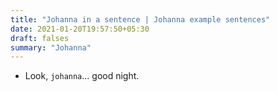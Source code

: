 ```yaml
---
title: "Johanna in a sentence | Johanna example sentences"
date: 2021-01-20T19:57:50+05:30
draft: falses
summary: "Johanna"
---
```

- Look, `johanna`... good night.
                 
